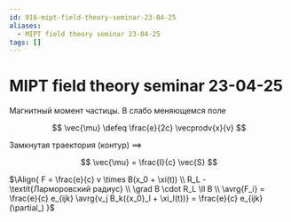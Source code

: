 ```yaml
---
id: 916-mipt-field-theory-seminar-23-04-25
aliases:
  - MIPT field theory seminar 23-04-25
tags: []
---
```


# MIPT field theory seminar 23-04-25

Магнитный момент частицы.
В слабо меняющемся поле

$$
\vec{\mu} \defeq \frac{e}{2c} \vecprodv{x}{v}
$$

Замкнутая траектория (контур) $\implies$

$$
\vec{\mu} = \frac{I}{c} \vec{S}
$$

$\Align{
F = \frac{e}{c} v \times B(x_0 + \xi(t)) \\
R_L - \textit{Ларморовский радиус} \\
\grad B \cdot R_L \ll B \\
\avrg{F_i} = \frac{e}{c} e_{ijk} \avrg{v_j B_k({x_0}_l + \xi_l(t))} =
\frac{e}{c} e_{ijk} (\partial_)
}$
